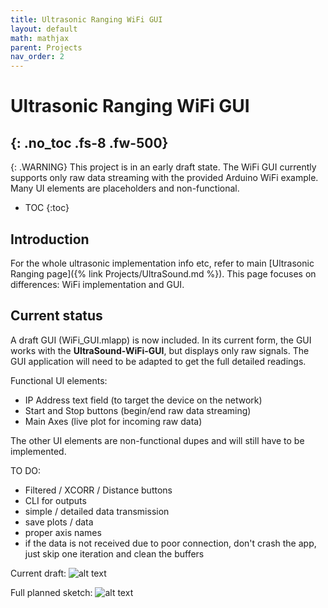 ```yaml
---
title: Ultrasonic Ranging WiFi GUI
layout: default
math: mathjax
parent: Projects
nav_order: 2
---
```



# Ultrasonic Ranging WiFi GUI
{: .no_toc .fs-8 .fw-500}
---

{: .WARNING}
This project is in an early draft state. The WiFi GUI currently supports only raw data streaming with the provided Arduino WiFi example. Many UI elements are placeholders and non-functional.


- TOC
{:toc}


## Introduction

For the whole ultrasonic implementation info etc, refer to main [Ultrasonic Ranging page]({% link Projects/UltraSound.md %}). This page focuses on differences: WiFi implementation and GUI.

## Current status
A draft GUI (WiFi_GUI.mlapp) is now included. In its current form, the GUI works with the **UltraSound-WiFi-GUI**, but displays only raw signals. The GUI application will need to be adapted to get the full detailed readings.

Functional UI elements:
  - IP Address text field (to target the device on the network)
  - Start and Stop buttons (begin/end raw data streaming)
  - Main Axes (live plot for incoming raw data)

The other UI elements are non-functional dupes and will still have to be implemented.

TO DO: 
 - Filtered / XCORR / Distance buttons
 - CLI for outputs
 - simple / detailed data transmission
 - save plots / data
 - proper axis names
 - if the data is not received due to poor connection, don't crash the app, just skip one iteration and clean the buffers

Current draft:
![alt text]({{site.baseurl}}/assets/images/wifi_gui_draft.png)

Full planned sketch:
![alt text]({{site.baseurl}}/assets/images/gui_sketch.png)


